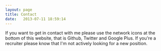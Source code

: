 ```yaml
---
layout: page
title: Contact
date:   2013-07-11 18:59:14
---
```


If you want to get in contact with me please use the network icons at the bottom
of this website, that is Github, Twitter and Google Plus. If you're a recruiter
please know that I'm not actively looking for a new position.


[1]: http://www.karmarama.com/